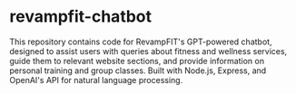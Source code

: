 # revampfit-chatbot
This repository contains code for RevampFIT's GPT-powered chatbot, designed to assist users with queries about fitness and wellness services, guide them to relevant website sections, and provide information on personal training and group classes. Built with Node.js, Express, and OpenAI's API for natural language processing.
